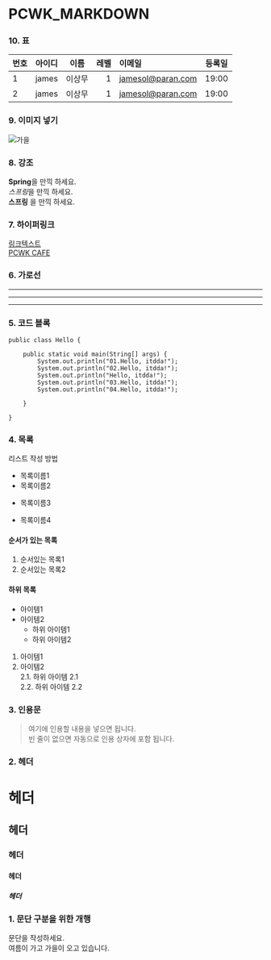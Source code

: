 # PCWK_MARKDOWN
### 10. 표  
|번호|아이디|이름|레벨|이메일|등록일|
|:-------|:-------|:-------:|-------:|:-------|:-------:|
|1       |james   |이상무    |1       |jamesol@paran.com|19:00|
|2       |james   |이상무    |1       |jamesol@paran.com|19:00|


### 9. 이미지 넣기
![가을](https://github.com/hykim-king/PCWK_MARKDOWN/blob/main/99img.jpg "가을")

### 8. 강조  
**Spring**을 만끽 하세요.  
*스프링*을 만끽 하세요.  
__스프링__ 을 만끽 하세요.  

### 7. 하이퍼링크  
[링크텍스트](링크URL "설명문구")    
[PCWK CAFE](https://cafe.daum.net/pcwk "RPA_CLASS")

### 6. 가로선  
---
***
---


### 5. 코드 블록  
``` 프로그래밍 언어 :JAVA HELLO
public class Hello {

	public static void main(String[] args) {
		System.out.println("01.Hello, itdda!");
		System.out.println("02.Hello, itdda!");
		System.out.println("Hello, itdda!");
		System.out.println("03.Hello, itdda!");
		System.out.println("04.Hello, itdda!");
		
	}

}
```

### 4. 목록  
리스트 작성 방법  
* 목록이름1  
* 목록이름2  
- 목록이름3  
+ 목록이름4  

#### 순서가 있는 목록  
1. 순서있는 목록1  
2. 순서있는 목록2

#### 하위 목록  
- 아이템1
- 아이템2
    - 하위 아이템1
    * 하위 아이템2

1. 아이템1  
2. 아이템2  
    2.1. 하위 아이템 2.1  
    2.2. 하위 아이템 2.2  

### 3. 인용문  
> 여기에 인용할 내용을 넣으면 됩니다.  
> 빈 줄이 없으면 자동으로 인용 상자에 포함 됩니다.

### 2. 헤더  
# 헤더  
## 헤더  
### 헤더  
#### 헤더  
##### 헤더  

### 1. 문단 구분을 위한 개행  
문단을 작성하세요.  
여름이 가고 가을이 오고 있습니다.  
